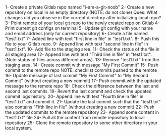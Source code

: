 1- Create a private Gitlab repo named "i-am-a-git-noob"
2- Create a new repository on local in an empty directory (NOTE: do not clone)
Ques: What changes did you observe in the current directory after initializing local
repo?
3- Point remote of your local git repo to the newly created repo on Gitlab
4- Print current git configs on terminal
5- Update git config with your name and email address (only for current repository)
6- Create a file named "test1.txt"
7- Added line with text "first line in file" in "test1.txt".
8- Push this file to your Gitlab repo.
9- Append line with text "second line in file" in "test1.txt".
10- Add file to the staging area.
11- Check the status of the file in all staging area
12- Append line with text "Third line in file" in "test1.txt". (Note status of files across
different areas).
13- Remove "test1.txt" from the staging area.
14- Create commit with message "My First Commit"
15- Push commit to the remote repo
NOTE: checklist commits pushed to the remote
16- Update message of last commit "My First Commit" to "My Second Commit"
(without creating a new commit)
17- Push commit with the updated message to the remote repo
18- Check the difference between the last and second last commits.
19- Revert the last commit and check the updated commit logs history.
20- Append line with text "Fourth line in file" in "test1.txt" and commit it.
21- Update the last commit such that the "test1.txt" also contains "Fifth line in file"
(without creating a new commit)
22- Push the updated commits to the remote repository
23- Append some content in "test1.txt" file
24- Pull all the content from remote repository to local repository
25- Clone the remote repository to some other directory in your local system.

